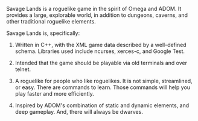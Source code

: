 Savage Lands is a roguelike game in the spirit of Omega and ADOM.  It provides a large, explorable world, in addition to dungeons, caverns, and other traditional roguelike elements.

Savage Lands is, specifically:

  1. Written in C++, with the XML game data described by a well-defined
  schema.  Libraries used include ncurses, xerces-c, and Google Test.
  
  2. Intended that the game should be playable via old terminals and
  over telnet.

  2. A roguelike for people who like roguelikes.  It is not simple,
  streamlined, or easy.  There are commands to learn.  Those commands
  will help you play faster and more efficiently.

  3. Inspired by ADOM's combination of static and dynamic elements, and
  deep gameplay.  And, there will always be dwarves.

